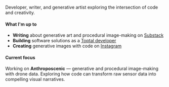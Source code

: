 Developer, writer, and generative artist exploring the intersection of code and creativity.

#### What I'm up to

- **Writing** about generative art and procedural image-making on [Substack](https://johnnaumann.substack.com/)
- **Building** software solutions as a [Toptal developer](https://talent.toptal.com/resume/developers/john-robert-naumann)
- **Creating** generative images with code on [Instagram](https://www.instagram.com/anthropo_scenic_/)

#### Current focus

Working on **Anthroposcenic** — generative and procedural image-making with drone data. Exploring how code can transform raw sensor data into compelling visual narratives.
